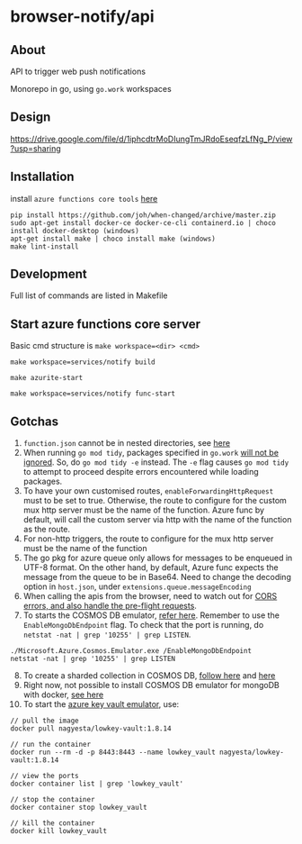 # browser-notify/api
## About
API to trigger web push notifications

Monorepo in go, using `go.work` workspaces

## Design
https://drive.google.com/file/d/1iphcdtrMoDIungTmJRdoEseqfzLfNg_P/view?usp=sharing

## Installation
install `azure functions core tools` [here](https://docs.microsoft.com/en-us/azure/azure-functions/functions-run-local?tabs=v4%2Cwindows%2Cpowershell%2Cazurecli%2Cbash&source=docs#install-the-azure-functions-core-tools)

```
pip install https://github.com/joh/when-changed/archive/master.zip
sudo apt-get install docker-ce docker-ce-cli containerd.io | choco install docker-desktop (windows)
apt-get install make | choco install make (windows)
make lint-install
```

## Development
Full list of commands are listed in Makefile

## Start azure functions core server
Basic cmd structure is `make workspace=<dir> <cmd>`

`make workspace=services/notify build`

`make azurite-start`

`make workspace=services/notify func-start`

## Gotchas
1. `function.json` cannot be in nested directories, see [here](https://github.com/Azure/azure-functions-host/issues/5373)
2. When running `go mod tidy`, packages specified in `go.work` [will not be ignored](https://github.com/golang/go/issues/50750). So, do `go mod tidy -e` instead. The `-e` flag causes `go mod tidy` to attempt to proceed despite errors encountered while loading packages.
3. To have your own customised routes, `enableForwardingHttpRequest` must to be set to true. Otherwise, the route to configure for the custom mux http server must be the name of the function. Azure func by default, will call the custom server via http with the name of the function as the route.
4. For non-http triggers, the route to configure for the mux http server must be the name of the function
5. The go pkg for azure queue only allows for messages to be enqueued in UTF-8 format. On the other hand, by default, Azure func expects the message from the queue to be in Base64. Need to change the decoding option in `host.json`, under `extensions.queue.messageEncoding`
6. When calling the apis from the browser, need to watch out for [CORS errors, and also handle the pre-flight requests](https://flaviocopes.com/golang-enable-cors/).
7. To starts the COSMOS DB emulator, [refer here](https://docs.microsoft.com/en-us/azure/cosmos-db/local-emulator?tabs=ssl-netstd21#azure-cosmos-dbs-api-for-mongodb). Remember to use the `EnableMongoDbEndpoint` flag. To check that the port is running, do `netstat -nat | grep '10255' | grep LISTEN`.
```
./Microsoft.Azure.Cosmos.Emulator.exe /EnableMongoDbEndpoint
netstat -nat | grep '10255' | grep LISTEN
```
8. To create a sharded collection in COSMOS DB, [follow here](https://stackoverflow.com/a/54869239/6514532) and [here](https://www.mongodb.com/community/forums/t/how-do-you-shard-a-collection-with-the-go-driver/4676)
9. Right now, not possible to install COSMOS DB emulator for mongoDB with docker, [see here](https://github.com/MicrosoftDocs/azure-docs/issues/95755)
10. To start the [azure key vault emulator](https://github.com/nagyesta/lowkey-vault), use:
```
// pull the image
docker pull nagyesta/lowkey-vault:1.8.14

// run the container
docker run --rm -d -p 8443:8443 --name lowkey_vault nagyesta/lowkey-vault:1.8.14

// view the ports
docker container list | grep 'lowkey_vault'

// stop the container
docker container stop lowkey_vault

// kill the container
docker kill lowkey_vault
```
